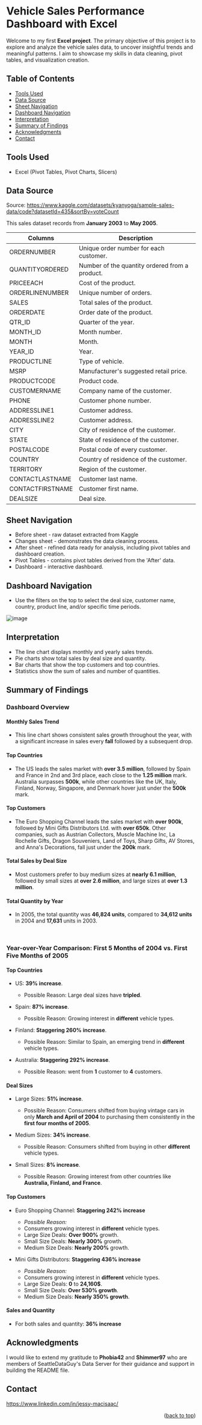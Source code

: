 <a name="readme-top"></a>
# Vehicle Sales Performance Dashboard with Excel
Welcome to my first **Excel project**. The primary objective of this project is to explore and analyze the vehicle sales data, to uncover insightful trends and meaningful patterns.
I aim to showcase my skills in data cleaning, pivot tables, and visualization creation.

## Table of Contents
- [Tools Used](#Tools-Used)
- [Data Source](#Data-Source)
- [Sheet Navigation](#Sheet-Navigation)
- [Dashboard Navigation](#Dashboard-Navigation)
- [Interpretation](#Interpretation)
- [Summary of Findings](#Summary-of-Findings)
- [Acknowledgments](#Acknowledgments)
- [Contact](#Contact)

## Tools Used
- Excel (Pivot Tables, Pivot Charts, Slicers)

## Data Source
Source: https://www.kaggle.com/datasets/kyanyoga/sample-sales-data/code?datasetId=435&sortBy=voteCount

This sales dataset records from **January 2003** to **May 2005**.

| Columns | Description |
| --- | --- |
| ORDERNUMBER	| Unique order number for each customer. |
| QUANTITYORDERED	|  Number of the quantity ordered from a product. | 
| PRICEEACH	| Cost of the product. |
| ORDERLINENUMBER	| Unique number of orders. |
| SALES	| Total sales of the product. | 
| ORDERDATE	|  Order date of the product. | 
| QTR_ID	| Quarter of the year. |
| MONTH_ID	| Month number. |
| MONTH	| Month. |
| YEAR_ID	| Year. |
| PRODUCTLINE	| Type of vehicle. |
| MSRP	| Manufacturer's suggested retail price. |
| PRODUCTCODE	| Product code. |
| CUSTOMERNAME	|  Company name of the customer. | 
| PHONE	| Customer phone number. |
| ADDRESSLINE1	| Customer address. |
| ADDRESSLINE2	| Customer address. |
| CITY	|  City of residence of the customer. | 
| STATE	| State of residence of the customer. | 
| POSTALCODE	| Postal code of every customer. | 
| COUNTRY	|  Country of residence of the customer. | 
| TERRITORY	| Region of the customer. |
| CONTACTLASTNAME	|  Customer last name. | 
| CONTACTFIRSTNAME	|  Customer first name. | 
| DEALSIZE | Deal size. |

## Sheet Navigation
- Before sheet - raw dataset extracted from Kaggle
- Changes sheet - demonstrates the data cleaning process.
- After sheet - refined data ready for analysis, including pivot tables and dashboard creation.
- Pivot Tables - contains pivot tables derived from the 'After' data.
- Dashboard - interactive dashboard.

## Dashboard Navigation
- Use the filters on the top to select the deal size, customer name, country, product line, and/or specific time periods.

![image](https://github.com/Jessymac96/Data-analyst-projects-by-Jessy-MacIsaac/assets/139941688/e3ea8b4d-0f20-4327-864a-870259007f94)


## Interpretation
- The line chart displays monthly and yearly sales trends.
- Pie charts show total sales by deal size and quantity.
- Bar charts that show the top customers and top countries.
- Statistics show the sum of sales and number of quantities.

## Summary of Findings
### Dashboard Overview
#### Monthly Sales Trend
- This line chart shows consistent sales growth throughout the year, with a significant increase in sales every **fall** followed by a subsequent drop.

#### Top Countries
- The US leads the sales market with **over 3.5 million**, followed by Spain and France in 2nd and 3rd place, each close to the **1.25 million** mark. Australia surpasses **500k**, while other countries like the UK, Italy, Finland, Norway, Singapore, and Denmark hover just under the **500k** mark.

#### Top Customers
- The Euro Shopping Channel leads the sales market with **over 900k**, followed by Mini Gifts Distributors Ltd. with **over 650k**. Other companies, such as Austrian Collectors, Muscle Machine Inc, La Rochelle Gifts, Dragon Souveniers, Land of Toys, Sharp Gifts, AV Stores, and Anna's Decorations, fall just under the **200k** mark.

#### Total Sales by Deal Size
- Most customers prefer to buy medium sizes at **nearly 6.1 million**, followed by small sizes at **over 2.6 million**, and large sizes at **over 1.3 million**. 

#### Total Quantity by Year
- In 2005, the total quantity was **46,824 units**, compared to **34,612 units** in 2004 and **17,631** units in 2003.
<br>


### Year-over-Year Comparison: First 5 Months of 2004 vs. First Five Months of 2005

#### Top Countries
  - US: **39% increase**.
    - Possible Reason: Large deal sizes have **tripled**.
  
  - Spain: **87% increase**.
    - Possible Reason: Growing interest in **different** vehicle types.

  - Finland: **Staggering 260% increase**.
    - Possible Reason: Similar to Spain, an emerging trend in **different** vehicle types.
  
  - Australia: **Staggering 292% increase**.
    - Possible Reason: went from **1** customer to **4** customers.

#### Deal Sizes
- Large Sizes: **51% increase**.
    - Possible Reason: Consumers shifted from buying vintage cars in only **March and April of 2004** to purchasing them consistently in the **first four months of 2005**.

- Medium Sizes: **34% increase**.
    - Possible Reason: Consumers shifted from buying in other **different** vehicle types.

- Small Sizes: **8% increase**.
    - Possible Reason: Growing interest from other countries like **Australia, Finland, and France**.

#### Top Customers
- Euro Shopping Channel: **Staggering 242% increase**
    - *Possible Reason:* 
    - Consumers growing interest in **different** vehicle types.
    - Large Size Deals: **Over 900%** growth.
    - Small Size Deals: **Nearly 300%** growth.
    - Medium Size Deals: **Nearly 200%** growth.

- Mini Gifts Distributors: **Staggering 436% increase**
    - *Possible Reason:* 
    - Consumers growing interest in **different** vehicle types.
    - Large Size Deals: **0** to **24,160$**.
    - Small Size Deals: **Over 530% growth**.
    - Medium Size Deals:  **Nearly 350% growth**.

#### Sales and Quantity
- For both sales and quantity: **36% increase**

## Acknowledgments
I would like to extend my gratitude to **Phobia42** and **Shimmer97** who are members of SeattleDataGuy's Data Server for their guidance and support in building the README file.

## Contact
https://www.linkedin.com/in/jessy-macisaac/

<p align="right">(<a href="#readme-top">back to top</a>)</p>
